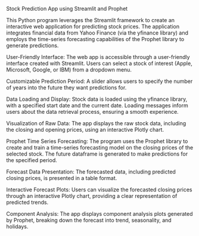 Stock Prediction App using Streamlit and Prophet

This Python program leverages the Streamlit framework to create an interactive web application for predicting stock prices. The application integrates financial data from Yahoo Finance (via the yfinance library) and employs the time-series forecasting capabilities of the Prophet library to generate predictions.

User-Friendly Interface:
The web app is accessible through a user-friendly interface created with Streamlit.
Users can select a stock of interest (Apple, Microsoft, Google, or IBM) from a dropdown menu.

Customizable Prediction Period:
A slider allows users to specify the number of years into the future they want predictions for.

Data Loading and Display:
Stock data is loaded using the yfinance library, with a specified start date and the current date.
Loading messages inform users about the data retrieval process, ensuring a smooth experience.

Visualization of Raw Data:
The app displays the raw stock data, including the closing and opening prices, using an interactive Plotly chart.

Prophet Time Series Forecasting:
The program uses the Prophet library to create and train a time-series forecasting model on the closing prices of the selected stock.
The future dataframe is generated to make predictions for the specified period.

Forecast Data Presentation:
The forecasted data, including predicted closing prices, is presented in a table format.

Interactive Forecast Plots:
Users can visualize the forecasted closing prices through an interactive Plotly chart, providing a clear representation of predicted trends.

Component Analysis:
The app displays component analysis plots generated by Prophet, breaking down the forecast into trend, seasonality, and holidays.
